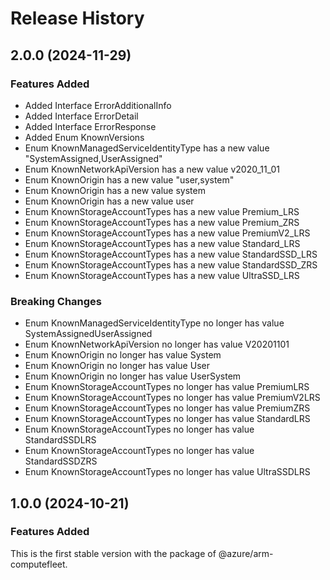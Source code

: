 # Release History
    
## 2.0.0 (2024-11-29)
    
### Features Added

  - Added Interface ErrorAdditionalInfo
  - Added Interface ErrorDetail
  - Added Interface ErrorResponse
  - Added Enum KnownVersions
  - Enum KnownManagedServiceIdentityType has a new value "SystemAssigned,UserAssigned"
  - Enum KnownNetworkApiVersion has a new value v2020_11_01
  - Enum KnownOrigin has a new value "user,system"
  - Enum KnownOrigin has a new value system
  - Enum KnownOrigin has a new value user
  - Enum KnownStorageAccountTypes has a new value Premium_LRS
  - Enum KnownStorageAccountTypes has a new value Premium_ZRS
  - Enum KnownStorageAccountTypes has a new value PremiumV2_LRS
  - Enum KnownStorageAccountTypes has a new value Standard_LRS
  - Enum KnownStorageAccountTypes has a new value StandardSSD_LRS
  - Enum KnownStorageAccountTypes has a new value StandardSSD_ZRS
  - Enum KnownStorageAccountTypes has a new value UltraSSD_LRS

### Breaking Changes

  - Enum KnownManagedServiceIdentityType no longer has value SystemAssignedUserAssigned
  - Enum KnownNetworkApiVersion no longer has value V20201101
  - Enum KnownOrigin no longer has value System
  - Enum KnownOrigin no longer has value User
  - Enum KnownOrigin no longer has value UserSystem
  - Enum KnownStorageAccountTypes no longer has value PremiumLRS
  - Enum KnownStorageAccountTypes no longer has value PremiumV2LRS
  - Enum KnownStorageAccountTypes no longer has value PremiumZRS
  - Enum KnownStorageAccountTypes no longer has value StandardLRS
  - Enum KnownStorageAccountTypes no longer has value StandardSSDLRS
  - Enum KnownStorageAccountTypes no longer has value StandardSSDZRS
  - Enum KnownStorageAccountTypes no longer has value UltraSSDLRS
    
    
## 1.0.0 (2024-10-21)

### Features Added

This is the first stable version with the package of @azure/arm-computefleet.

